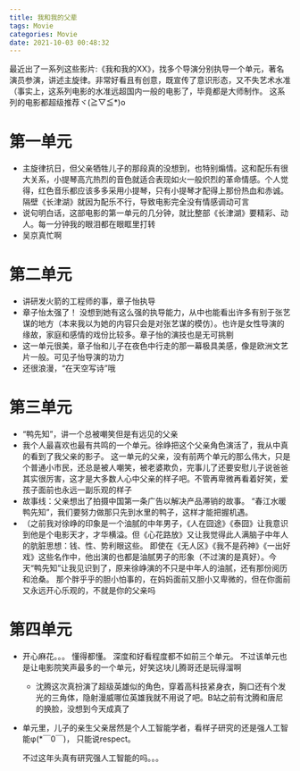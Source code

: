 ```yaml
---
title: 我和我的父辈
tags: Movie
categories: Movie
date: 2021-10-03 00:48:32
---
```



最近出了一系列这些影片:《我和我的XX》，找多个导演分别执导一个单元，著名演员参演，讲述主旋律。非常好看且有创意，既宣传了意识形态，又不失艺术水准（事实上，这系列电影的水准远超国内一般的电影了，毕竟都是大师制作。 这系列的电影都超级推荐ヾ(≧▽≦*)o

<!--more-->

# 第一单元

* 主旋律抗日，但父亲牺牲儿子的那段真的没想到，也特别煽情。这和配乐有很大关系，小提琴高亢热烈的音色就适合表现如火一般炽烈的革命情感。个人觉得，红色音乐都应该多多采用小提琴，只有小提琴才配得上那份热血和赤诚。隔壁《长津湖》就因为配乐不行，导致电影完全没有情感调动可言
* 说句明白话，这部电影的第一单元的几分钟，就比整部《长津湖》要精彩、动人。每一分钟我的眼泪都在眼眶里打转
* 吴京真忙啊

# 第二单元

* 讲研发火箭的工程师的事，章子怡执导
* 章子怡太强了！ 没想到她有这么强的执导能力，从中也能看出许多有别于张艺谋的地方（本来我以为她的内容只会是对张艺谋的模仿）。也许是女性导演的缘故，家庭和感情的戏份比较多。章子怡的演技也是无可挑剔
* 这一单元很美，章子怡和儿子在夜色中行走的那一幕极具美感，像是欧洲文艺片一般。可见子怡导演的功力
* 还很浪漫，“在天空写诗”哦

# 第三单元

* “鸭先知”，讲一个总被嘲笑但是有远见的父亲
* 我个人最喜欢也最有共鸣的一个单元。徐峥把这个父亲角色演活了，我从中真的看到了我父亲的影子。 这一单元的父亲，没有前两个单元的那么伟大，只是个普通小市民，还总是被人嘲笑，被老婆欺负，完事儿了还要安慰儿子说爸爸其实很厉害，这才是大多数人心中父亲的样子吧。不管再卑微再看着好笑，爱孩子面前也永远一副乐观的样子
* 故事线：父亲想出了拍摄中国第一条广告以解决产品滞销的故事。 “春江水暖鸭先知”，我们要努力做那只先到水里的鸭子，这样才能把握机遇。
* （之前我对徐峥的印象是一个油腻的中年男子，《人在囧途》《泰囧》让我意识到他是个电影天才，才华横溢。但《心花路放》又让我觉得此人满脑子中年人的肮脏思想：钱、性、势利眼这些。 即使在《无人区》《我不是药神》《一出好戏》这些名作中，他出演的也都是油腻男子的形象（不过演的是真好）。今天“鸭先知”让我见识到了，原来徐峥演的不只是中年人的油腻，还有那份阅历和沧桑。 那个胖乎乎的胆小怕事的，在妈妈面前又胆小又卑微的，但在你面前又永远开心乐观的，不就是你的父亲吗

# 第四单元

* 开心麻花。。。 懂得都懂。 深度和好看程度都不如前三个单元。 不过该单元也是让电影院笑声最多的一个单元，好笑这块儿腾哥还是玩得溜啊

  * 沈腾这次真扮演了超级英雄似的角色，穿着高科技紧身衣，胸口还有个发光的三角体，隐射漫威哪位英雄我就不用说了吧。B站之前有沈腾和唐尼的换脸，没想到今天成真了

* 单元里，儿子的亲生父亲居然是个人工智能学者，看样子研究的还是强人工智能φ(*￣0￣)， 只能说respect。 

  不过这年头真有研究强人工智能的吗。。。
